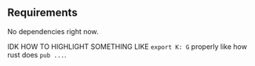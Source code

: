 ## Requirements

No dependencies right now.

IDK HOW TO HIGHLIGHT SOMETHING LIKE `export K: G` properly like how rust does `pub ...`.
